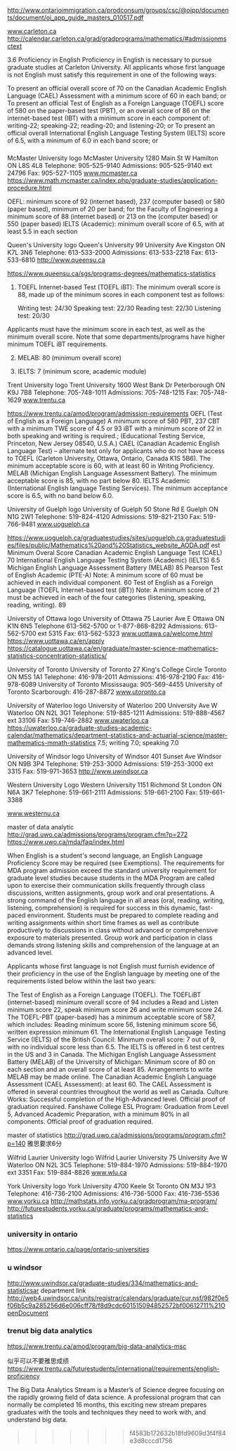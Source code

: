 
http://www.ontarioimmigration.ca/prodconsum/groups/csc/@oipp/documents/document/oi_app_guide_masters_010517.pdf



www.carleton.ca
http://calendar.carleton.ca/grad/gradprograms/mathematics/#admissionmsctext

3.6 Proficiency in English
Proficiency in English is necessary to pursue graduate studies at Carleton University. All applicants whose first language is not English must satisfy this requirement in one of the following ways:

To present an official overall score of 70 on the Canadian Academic English Language (CAEL) Assessment with a minimum score of 60 in each band; or
To present an official Test of English as a Foreign Language (TOEFL) score of 580 on the paper-based test (PBT), or an overall score of 86 on the internet-based test (IBT) with a minimum score in each component of: writing-22; speaking-22; reading-20; and listening-20; or
To present an official overall International English Language Testing System (IELTS) score of 6.5, with a minimum of 6.0 in each band score; or

###

McMaster University logo	McMaster University 
1280 Main St W 
Hamilton ON  L8S 4L8 
Telephone: 905-525-9140 
Admissions: 905-525-9140 ext 24796
Fax: 905-527-1105
www.mcmaster.ca
https://www.math.mcmaster.ca/index.php/graduate-studies/application-procedure.html

OEFL: minimum score of 92 (internet based), 237 (computer based) or 580 (paper based), minimum of 20 per band; for the Faculty of Engineering a minimum score of 88 (internet based) or 213 on the (computer based) or 550 (paper based)
IELTS (Academic): minimum overall score of 6.5, with at least 5.5 in each section





Queen's University logo	Queen's University 
99 University Ave
Kingston ON  K7L 3N6 
Telephone: 613-533-2000 
Admissions: 613-533-2218
Fax: 613-533-6810
http://www.queensu.ca

https://www.queensu.ca/sgs/programs-degrees/mathematics-statistics
1. TOEFL Internet-based Test (TOEFL iBT): The minimum overall score is 88, made up of the minimum scores in each component test as follows:

    Writing test: 24/30
    Speaking test: 22/30
    Reading test: 22/30
    Listening test: 20/30

Applicants must have the minimum score in each test, as well as the minimum overall score. Note that some departments/programs have higher minimum TOEFL iBT requirements.

2. MELAB: 80 (minimum overall score)

3. IELTS: 7 (minimum score, academic module)



Trent University logo	Trent University
1600 West Bank Dr 
Peterborough ON  K9J 7B8 
Telephone: 705-748-1011 
Admissions: 705-748-1215
Fax: 705-748-1629
www.trentu.ca

https://www.trentu.ca/amod/program/admission-requirements
OEFL (Test of English as a Foreign Language) A minimum score of 580 PBT, 237 CBT with a minimum TWE score of 4.5 or 93 iBT with a minimum score of 22 in both speaking and writing is required.; (Educational Testing Service, Princeton, New Jersey 08540, U.S.A.)
CAEL (Canadian Academic English Language Test) – alternate test only for applicants who do not have access to TOEFL (Carleton University, Ottawa, Ontario, Canada K1S 5B6). The minimum acceptable score is 60, with at least 60 in Writing Proficiency.
MELAB (Michigan English Language Assessment Battery). The minimum acceptable score is 85, with no part below 80.
IELTS Academic (International English language Testing Services). The minimum acceptance score is 6.5, with no band below 6.0.

University of Guelph logo	University of Guelph 
50 Stone Rd E 
Guelph ON  N1G 2W1 
Telephone: 519-824-4120 
Admissions: 519-821-2130
Fax: 519-766-9481
www.uoguelph.ca


https://www.uoguelph.ca/graduatestudies/sites/uoguelph.ca.graduatestudies/files/public/Mathematics%20and%20Statistics_website_AODA.pdf
est
Minimum Overal Score
Canadian Academic English Language Test (CAEL)	70
International English Language Testing System (Academic) (IELTS)	6.5
Michigan English Language Assessment Battery (MELAB)	85
Pearson Test of English Academic (PTE-A)
Note: A minimum score of 60 must be achieved in each individual component.	60
Test of English as a Foreign Language (TOEFL Internet-based test (iBT))
Note: A minimum score of 21 must be achieved in each of the four categories (listening, speaking, reading, writing).	89


University of Ottawa logo	University of Ottawa 
75 Laurier Ave E 
Ottawa ON  K1N 6N5 
Telephone 613-562-5700 or 1-877-868-8292
Admissions: 613-562-5700 ext 5315 
Fax: 613-562-5323
www.uottawa.ca/welcome.html
https://www.uottawa.ca/en/apply
https://catalogue.uottawa.ca/en/graduate/master-science-mathematics-statistics-concentration-statistics/


University of Toronto	University of Toronto 
27 King's College Circle 
Toronto ON  M5S 1A1 
Telephone: 416-978-2011 
Admissions: 416-978-2190
Fax: 416-978-6089
University of Toronto Mississauga: 905-569-4455 
University of Toronto Scarborough: 416-287-8872 
www.utoronto.ca



University of Waterloo logo	University of Waterloo 
200 University Ave W 
Waterloo ON  N2L 3G1 
Telephone: 519-885-1211
Admissions: 519-888-4567 ext 33106
Fax: 519-746-2882
www.uwaterloo.ca
https://uwaterloo.ca/graduate-studies-academic-calendar/mathematics/department-statistics-and-actuarial-science/master-mathematics-mmath-statistics
7.5;
writing 7.0;
speaking 7.0

University of Windsor logo	University of Windsor 
401 Sunset Ave 
Windsor ON  N9B 3P4 
Telephone: 519-253-3000 
Admissions: 519-253-3000 ext 3315
Fax: 519-971-3653
http://www.uwindsor.ca



Western University Logo	Western University
1151 Richmond St 
London ON  N6A 3K7 
Telephone: 519-661-2111 
Admissions: 519-661-2100
Fax: 519-661-3388

www.westernu.ca


master of data analytic
http://grad.uwo.ca/admissions/programs/program.cfm?p=272
https://www.uwo.ca/mda/faq/index.html


When English is a student's second language, an English Language Proficiency Score may be required (see Exemptions). The requirements for MDA program admission exceed the standard university requirement for graduate level studies because students in the MDA Program are called upon to exercise their communication skills frequently through class discussions, written assignments, group work and oral presentations. A strong command of the English language in all areas (oral, reading, writing, listening, comprehension) is required for success in this dynamic, fast-paced environment. Students must be prepared to complete reading and writing assignments within short time frames as well as contribute productively to discussions in class without advanced or comprehensive exposure to materials presented. Group work and participation in class demands strong listening skills and comprehension of the language at an advanced level.

Applicants whose first language is not English must furnish evidence of their proficiency in the use of the English language by meeting one of the requirements listed below within the last two years:

The Test of English as a Foreign Language (TOEFL).
The TOEFLiBT (internet-based) minimum overall score of 94 includes a Read and Listen minimum score 22, speak minimum score 26 and write minimum score 24.
The TOEFL-PBT (paper-based) has a minimum acceptable score of 587, which includes: Reading minimum score 56, listening minimum score 56, written expression minimum 61.
The International English Language Testing Service (IELTS) of the British Council: Minimum overall score: 7 out of 9, with no individual score less than 6.5. The IELTS is offered in 6 test centres in the US and 3 in Canada.
The Michigan English Language Assessment Battery (MELAB) of the University of Michigan: Minimum score of 80 on each section and an overall score of at least 85. Arrangements to write MELAB may be made online.
The Canadian Academic English Language Assessment (CAEL Assessment): at least 60. The CAEL Assessment is offered in several countries throughout the world as well as Canada.
Culture Works: Successful completion of the High-Advanced level. Official proof of graduation required.
Fanshawe College ESL Program: Graduation from Level 5, Advanced Academic Preparation, with a minimum 80% in all components. Official proof of graduation required.


master of statistics
http://grad.uwo.ca/admissions/programs/program.cfm?p=140
雅思要求6分

Wilfrid Laurier University logo	Wilfrid Laurier University 
75 University Ave W 
Waterloo ON  N2L 3C5 
Telephone: 519-884-1970 
Admissions: 519-884-1970 ext 3351
Fax: 519-884-8826
www.wlu.ca



York University logo	York University 
4700 Keele St 
Toronto ON  M3J 1P3 
Telephone: 416-736-2100 
Admissions: 416-736-5000
Fax: 416-736-5536
www.yorku.ca
http://mathstats.info.yorku.ca/gradprogram/ma-program/
http://futurestudents.yorku.ca/graduate/programs/mathematics-and-statistics



### university in ontario

https://www.ontario.ca/page/ontario-universities


### u windsor

http://www.uwindsor.ca/graduate-studies/334/mathematics-and-statisticsar
department link
http://web4.uwindsor.ca/units/registrar/calendars/graduate/cur.nsf/982f0e5f06b5c9a285256d6e006cff78/f8d9cdc601515094852572bf00612711%21OpenDocument

### trenut  big data analytics

https://www.trentu.ca/amod/program/big-data-analytics-msc

似乎可以不要雅思成绩
https://www.trentu.ca/futurestudents/international/requirements/english-proficiency

The Big Data Analytics Stream is a Master’s of Science degree focusing on the rapidly growing field of data science. A professional program that can normally be completed 16 months, this exciting new stream prepares graduates with the tools and techniques they need to work with, and understand big data.  









>>>>>>> f4583b172632b18fd9609d3f4f84e3d8cccd1756
